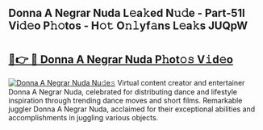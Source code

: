 ## Donna A Negrar Nuda L𝚎a𝚔ed N𝚞𝚍e - Part-51l Vi𝚍𝚎o P𝚑𝚘tos - H𝚘𝚝 O𝚗𝚕yf𝚊ns L𝚎a𝚔s JUQpW

# <h2><a href="http://kf7h9up.oniu.top/?m=Donna+A+Negrar+Nuda">🔗👉 🔴 Donna A Negrar Nuda P𝚑ot𝚘𝚜 V𝚒d𝚎o</a></h2>

[![Donna A Negrar Nuda Nu𝚍e𝚜](https://i.imgur.com/0qMVB7G.gif)](http://kf7h9up.oniu.top/?m=Donna+A+Negrar+Nuda)
Virtual content creator and entertainer Donna A Negrar Nuda, celebrated for distributing dance and lifestyle inspiration through trending dance moves and short films. Remarkable juggler Donna A Negrar Nuda, acclaimed for their exceptional abilities and accomplishments in juggling various objects.  
